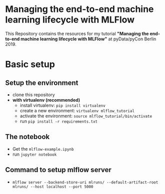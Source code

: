 # Managing the end-to-end machine learning lifecycle with MLFlow

This Repository contains the resources for my tutorial **"Managing the end-to-end machine learning lifecycle with MLFlow"** at pyData/pyCon Berlin 2019.

# Basic setup

## Setup the environment
- clone this repository
- **with virtualenv (recommended)**
  - install virtualenv: `pip install virtualenv`
  - create a new environment: `virtualenv mlflow_tutorial`
  - activate the environment: `source mlflow_tutorial/bin/activate`
  - run `pip install -r requirements.txt`

## The notebook
- Get the `mlflow-example.ipynb`
- run `jupyter notebook`

## Command to setup mlflow server
- `mlflow server --backend-store-uri mlruns/ --default-artifact-root mlruns/ --host localhost --port 5000`
